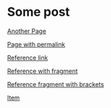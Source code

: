 ---
---

# Some post

[Another Page](../another-page.md)

[Page with permalink](../page-with-permalink.md)

[Reference link][reference]

[Reference with fragment][reference-with-fragment]

[Reference fragment with brackets][reference-brackets]

[Item](../_items/some-item.md)

[reference]: ../another-page.md

[reference-with-fragment]: ../another-page.md#foo

[reference-brackets]: ../another-page.md#(bar)
